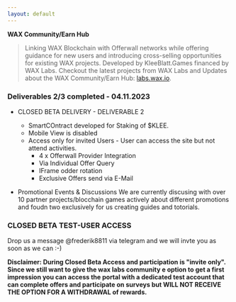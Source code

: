 ```yaml
---
layout: default
---
```



**WAX Community/Earn Hub**

> Linking WAX Blockchain with Offerwall networks while offering guidance for new users and introducing cross-selling opportunities for existing WAX projects. 
> Developed by KleeBlatt.Games financed by WAX Labs. Checkout the latest projects from WAX Labs and Updates about the WAX Community/Earn Hub: [labs.wax.io](https://labs.wax.io/).




### Deliverables 2/3 completed - 04.11.2023

- CLOSED BETA DELIVERY - DELIVERABLE 2
  - SmartCOntract developed for Staking of $KLEE.
  - Mobile View is disabled 
  - Access only for invited Users - User can access the site but not attend activities. 
    - 4 x Offerwall Provider Integration
    - Via Individual Offer Query
    - IFrame odder rotation
    - Exclusive Offers send via E-Mail


- Promotional Events & Discussions
We are currently discusing with over 10 partner projects/blocchain games actively about different promotions and foudn two exclusively for us creating guides and totorials.

      

### CLOSED BETA TEST-USER ACCESS

Drop us a message @frederik8811 via telegram and we will invte you as soon as we can :-)

**Disclaimer: During Closed Beta Access and participation is "invite only". Since we still want to give the wax labs community  e option to get a first impression you can access the portal with a dedicated test account that can complete offers and participate on surveys but WILL NOT RECEIVE THE OPTION FOR A WITHDRAWAL of rewards.**


 
